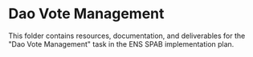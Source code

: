 # Dao Vote Management

This folder contains resources, documentation, and deliverables for the "Dao Vote Management" task in the ENS SPAB implementation plan.
